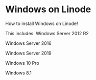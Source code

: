# Windows on Linode
How to install Windows on Linode!

This includes:
Windows Server 2012 R2

Windows Server 2016

Windows Server 2019

Windows 10 Pro

Windows 8.1
